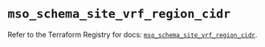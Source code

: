 # `mso_schema_site_vrf_region_cidr`

Refer to the Terraform Registry for docs: [`mso_schema_site_vrf_region_cidr`](https://registry.terraform.io/providers/ciscodevnet/mso/1.5.3/docs/resources/schema_site_vrf_region_cidr).
